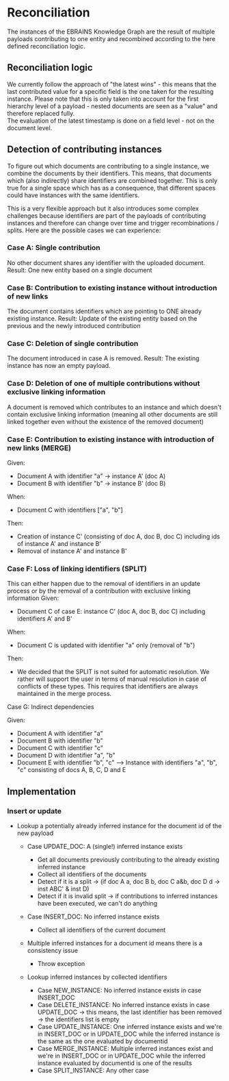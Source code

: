 # Reconciliation

The instances of the EBRAINS Knowledge Graph are the result of multiple 
payloads contributing to one entity and recombined according to the here
defined reconciliation logic.

## Reconciliation logic
We currently follow the approach of "the latest wins" - this means that
the last contributed value for a specific field is the one taken for the
resulting instance. Please note that this is only taken into account for
the first hierarchy level of a payload - nested documents are seen as a 
"value" and therefore replaced fully.   
The evaluation of the latest timestamp is done on a field level - not on
the document level.

## Detection of contributing instances
To figure out which documents are contributing to a single instance, we 
combine the documents by their identifiers. This means, that documents 
which (also indirectly) share identifiers are combined together. This is
only true for a single space which has as a consequence, that different
spaces could have instances with the same identifiers.  

This is a very flexible approach but it also introduces some complex
challenges because identifiers are part of the payloads of contributing
instances and therefore can change over time and trigger recombinations /
splits. Here are the possible cases we can experience:


### Case A: Single contribution
No other document shares any identifier with the uploaded document.    
Result: One new entity based on a single document

### Case B: Contribution to existing instance without introduction of new links
The document contains identifiers which are pointing to ONE already existing instance. 
Result: Update of the existing entity based on the previous and the newly introduced contribution

### Case C: Deletion of single contribution
The document introduced in case A is removed.
Result: The existing instance has now an empty payload.

### Case D: Deletion of one of multiple contributions without exclusive linking information
A document is removed which contributes to an instance and which doesn't
contain exclusive linking information (meaning all other documents are 
still linked together even without the existence of the removed document)

### Case E: Contribution to existing instance with introduction of new links (MERGE)
Given: 
* Document A with identifier "a" -> instance A' (doc A)
* Document B with identifier "b" -> instance B' (doc B)

When:
* Document C with identifiers \["a", "b"\] 

Then:
* Creation of instance C' (consisting of doc A, doc B, doc C) including ids of instance A' and instance B'
* Removal of instance A' and instance B'

### Case F: Loss of linking identifiers (SPLIT)
This can either happen due to the removal of identifiers in an update process or by the removal of a contribution with exclusive linking information
Given: 
* Document C of case E: instance C' (doc A, doc B, doc C) including identifiers A' and B' 

When: 
* Document C is updated with identifier "a" only (removal of "b")

Then:
* We decided that the SPLIT is not suited for automatic resolution. We rather will support the user in terms of manual resolution in case of conflicts of these types. This requires that identifiers are always maintained in the merge process.



Case G: Indirect dependencies

Given: 
* Document A with identifier "a"
* Document B with identifier "b"
* Document C with identifier "c"
* Document D with identifier "a", "b" 
* Document E with identifier "b", "c"
--> Instance with identifiers "a", "b", "c" consisting of docs A, B, C, D and E

## Implementation

### Insert or update
* Lookup a potentially already inferred instance for the document id of the new payload
    * Case UPDATE_DOC: A (single!) inferred instance exists
        * Get all documents previously contributing to the already existing inferred instance
        * Collect all identifiers of the documents
        * Detect if it is a split -> (if doc A a, doc B b, doc C a&b, doc D d -> inst ABC' & inst D)
        * Detect if it is invalid split -> if contributions to inferred instances have been executed, we can't do anything
    * Case INSERT_DOC: No inferred instance exists               
        * Collect all identifiers of the current document
    * Multiple inferred instances for a document id means there is a consistency issue
        * Throw exception 

    * Lookup inferred instances by collected identifiers     
        * Case NEW_INSTANCE: No inferred instance exists in case INSERT_DOC        
        * Case DELETE_INSTANCE: No inferred instance exists in case UPDATE_DOC -> this means, the last identifier has been removed -> the identifiers list is empty
        * Case UPDATE_INSTANCE: One inferred instance exists and we're in INSERT_DOC or in UPDATE_DOC while the inferred instance is the same as the one evaluated by documentid
        * Case MERGE_INSTANCE: Multiple inferred instances exist and we're in INSERT_DOC or in UPDATE_DOC while the inferred instance evaluated by documentid is one of the results
        * Case SPLIT_INSTANCE: Any other case  
     